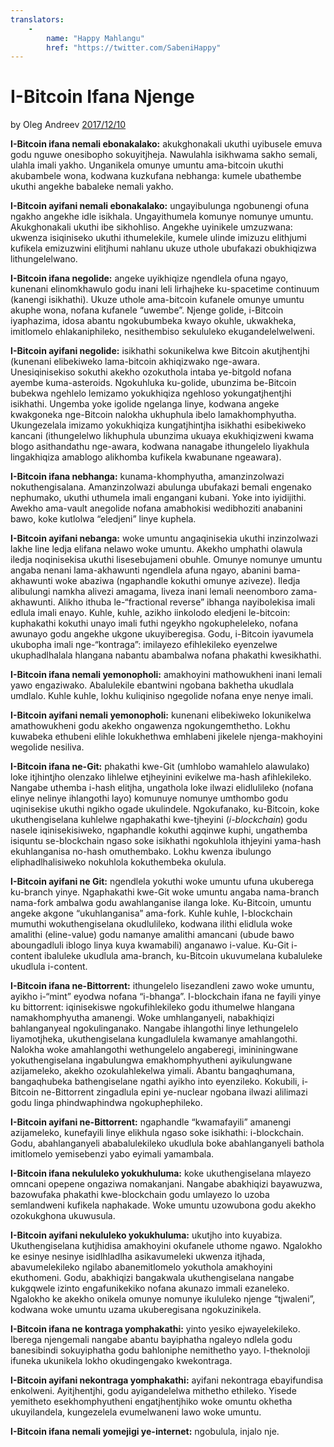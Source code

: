 ```yaml
---
translators: 
    - 
        name: "Happy Mahlangu"
        href: "https://twitter.com/SabeniHappy"
---
```

# I-Bitcoin Ifana Njenge

by Oleg Andreev [2017/12/10](https://oleganza.com/all/bitcoin-is-like/)

<LanguageDropdown/>

**I-Bitcoin ifana nemali ebonakalako:** akukghonakali ukuthi uyibusele emuva godu nguwe onesibopho sokuyitjheja. Nawulahla isikhwama sakho semali, ulahla imali yakho. Unganikela omunye umuntu ama-bitcoin ukuthi akubambele wona, kodwana kuzkufana nebhanga: kumele ubathembe ukuthi angekhe babaleke nemali yakho.

**I-Bitcoin ayifani nemali ebonakalako:** ungayibulunga ngobunengi ofuna ngakho angekhe idle isikhala. Ungayithumela komunye nomunye umuntu. Akukghonakali ukuthi ibe sikhohliso. Angekhe uyinikele umzuzwana: ukwenza isiqiniseko ukuthi ithumelekile, kumele ulinde imizuzu elithjumi kufikela emizuzwini elitjhumi nahlanu ukuze uthole ubufakazi obukhiqizwa lithungelelwano.

**I-Bitcoin ifana negolide:** angeke uyikhiqize ngendlela ofuna ngayo, kunenani elinomkhawulo godu inani leli lirhajheke ku-spacetime continuum (kanengi isikhathi). Ukuze uthole ama-bitcoin kufanele omunye umuntu akuphe wona, nofana kufanele “uwembe”. Njenge golide, i-Bitcoin iyaphazima, idosa abantu ngokubumbeka kwayo okuhle, ukwakheka, imitlomelo ehlakaniphileko, nesithembiso sekululeko ekugandelelwelweni.

**I-Bitcoin ayifani negolide:** isikhathi sokunikelwa kwe Bitcoin akutjhentjhi (kunenani elibekiweko lama-bitcoin akhiqizwako nge-awara. Unesiqinisekiso sokuthi akekho ozokuthola intaba ye-bitgold nofana ayembe kuma-asteroids. Ngokuhluka ku-golide, ubunzima be-Bitcoin bubekwa ngehlelo lemizamo yokukhiqiza ngehloso yokungatjhentjhi isikhathi. Ungemba yoke igolide ngelanga linye, kodwana angeke kwakgoneka nge-Bitcoin nalokha ukhuphula ibelo lamakhomphyutha. Ukungezelala imizamo yokukhiqiza kungatjhintjha isikhathi esibekiweko kancani (ithungelelwo likhuphula ubunzima ukuaya ekukhiqizweni kwama blogo asithandathu nge-awara, kodwana nanagabe ithungelelo liyakhula lingakhiqiza amablogo alikhomba kufikela kwabunane ngeawara).

**I-Bitcoin ifana nebhanga:** kunama-khomphyutha, amanzinzolwazi nokuthengisalana. Amanzinzolwazi abulunga ubufakazi bemali engenako nephumako, ukuthi uthumela imali engangani kubani. Yoke into iyidijithi. Awekho ama-vault anegolide nofana amabhokisi wedibhoziti anabanini bawo, koke kutlolwa “eledjeni” linye kuphela.

**I-Bitcoin ayifani nebanga:** woke umuntu angaqinisekia ukuthi inzinzolwazi lakhe line ledja elifana nelawo woke umuntu. Akekho umphathi olawula iledja noqinisekisa ukuthi lisesebujameni obuhle. Omunye nomunye umuntu angaba nenani lama-akhawunti ngendlela afuna ngayo, abanini bama-akhawunti woke abaziwa (ngaphandle kokuthi omunye aziveze). Iledja alibulungi namkha alivezi amagama, liveza inani lemali neenomboro zama-akhawunti. Alikho ithuba le-“fractional reverse” ibhanga nayibolekisa imali edlula imali enayo. Kuhle, kuhle, azikho iinkolodo eledjeni le-bitcoin: kuphakathi kokuthi unayo imali futhi ngeykho ngokupheleleko, nofana awunayo godu angekhe ukgone ukuyiberegisa. Godu, i-Bitcoin iyavumela ukubopha imali nge-“kontraga”: imilayezo efihlekileko eyenzelwe ukuphadlhalala hlangana nabantu abambalwa nofana phakathi kwesikhathi.

**I-Bitcoin ifana nemali yemonopholi:** amakhoyini mathowukheni inani lemali yawo engaziwako. Abalulekile ebantwini ngobana bakhetha ukudlala umdlalo. Kuhle kuhle, lokhu kuliqiniso ngegolide nofana enye nenye imali.

**I-Bitcoin ayifani nemali yemonopholi:** kunenani elibekiweko lokunikelwa amathowukheni godu akekho ongawenza ngokungemthetho. Lokhu kuwabeka ethubeni elihle lokukhethwa emhlabeni jikelele njenga-makhoyini wegolide nesiliva.

**I-Bitcoin ifana ne-Git:** phakathi kwe-Git (umhlobo wamahlelo alawulako) loke itjhintjho olenzako lihlelwe etjheyinini evikelwe ma-hash afihlekileko. Nangabe uthemba i-hash elitjha, ungathola loke ilwazi elidlulileko (nofana elinye nelinye ihlangothi layo) komunuye nomunye umthombo godu uqinisekise ukuthi ngikho ogade ukulindele. Ngokufanako, ku-Bitcoin, koke ukuthengiselana kuhlelwe ngaphakathi kwe-tjheyini (*i-blockchain*) godu nasele iqinisekisiweko, ngaphandle kokuthi agqinwe kuphi, ungathemba isiquntu se-blockchain ngaso soke isikhathi ngokuhlola ithjeyini yama-hash ekuhlanganisa no-hash omuthembako. Lokhu kwenza ibulungo eliphadlhalisiweko nokuhlola kokuthembeka okulula.

**I-Bitcoin ayifani ne Git:** ngendlela yokuthi woke umuntu ufuna ukuberega ku-branch yinye. Ngaphakathi kwe-Git woke umuntu angaba nama-branch nama-fork ambalwa godu awahlanganise ilanga loke. Ku-Bitcoin, umuntu angeke akgone “ukuhlanganisa” ama-fork. Kuhle kuhle, I-blockchain mumuthi wokuthengiselana okudlulileko, kodwana ilithi elidlula woke amalithi (eline-value) godu namanye amalithi amancani (ubude bawo aboungadluli iblogo linya kuya kwamabili) anganawo i-value. Ku-Git i-content ibaluleke ukudlula ama-branch, ku-Bitcoin ukuvumelana kubaluleke ukudlula i-content.

**I-Bitcoin ifana ne-Bittorrent:** ithungelelo lisezandleni zawo woke umuntu, ayikho i-“mint” eyodwa nofana “i-bhanga”. I-blockchain ifana ne fayili yinye ku bittorrent: iqinisekiswe ngokufihlekileko godu ithumelwe hlangana namakhomphyutha amanengi. Woke umhlanganyeli, nabakhiqizi bahlanganyeal ngokulinganako. Nangabe ihlangothi linye lethungelelo liyamotjheka, ukuthengiselana kungadlulela kwamanye amahlangothi. Nalokha woke amahlangothi wethungelelo angaberegi, imininingwane yokuthengiselana ingabulungwa emakhomphyutheni ayikulungwane azijameleko, akekho ozokulahlekelwa yimali. Abantu bangaqhumana, bangaqhubeka bathengiselane ngathi ayikho into eyenzileko. Kokubili, i-Bitcoin ne-Bittorrent zingadlula epini ye-nuclear ngobana ilwazi alilimazi godu linga phindwaphindwa ngokuphephileko.

**I-Bitcoin ayifani ne-Bittorrent:** ngaphandle “kwamafayili” amanengi azijameleko, kunefayili linye elikhula ngaso soke isikhathi: i-blockchain. Godu, abahlanganyeli ababalulekileko ukudlula boke abahlanganyeli bathola imitlomelo yemisebenzi yabo eyimali yamambala.

**I-Bitcoin ifana nekululeko yokukhuluma:** koke ukuthengiselana mlayezo omncani opepene ongaziwa nomakanjani. Nangabe abakhiqizi bayawuzwa, bazowufaka phakathi kwe-blockchain godu umlayezo lo uzoba semlandweni kufikela naphakade. Woke umuntu uzowubona godu akekho ozokukghona ukuwusula.

**I-Bitcoin ayifani nekululeko yokukhuluma:** ukutjho into kuyabiza. Ukuthengiselana kutjhidisa amakhoyini okufanele uthome ngawo. Ngalokho ke esinye nesinye isidlhladlha asikavumeleki ukwenza itjhada, abavumelekileko ngilabo abanemitlomelo yokuthola amakhoyini ekuthomeni. Godu, abakhiqizi bangakwala ukuthengiselana nangabe kukgqwele izinto engafunikekiko nofana akunazo immali ezaneleko. Ngalokho ke akekho onikela omunye nomunye ikululeko njenge “tjwaleni”, kodwana woke umuntu uzama ukuberegisana ngokuzinikela.

**I-Bitcoin ifana ne kontraga yomphakathi:** yinto yesiko ejwayelekileko. Iberega njengemali nangabe abantu bayiphatha ngaleyo ndlela godu banesibindi sokuyiphatha godu bahloniphe nemithetho yayo. I-theknoloji ifuneka ukunikela lokho okudingengako kwekontraga.

**I-Bitcoin ayifani nekontraga yomphakathi:** ayifani nekontraga ebayifundisa enkolweni. Ayitjhentjhi, godu ayigandelelwa mithetho ethileko. Yisede yemitheto esekhomphyutheni engatjhentjhiko woke omuntu okhetha ukuyilandela, kungezelela evumelwaneni lawo woke umuntu.

**I-Bitcoin ifana nemali yomejigi ye-internet:** ngobulula, injalo nje.
